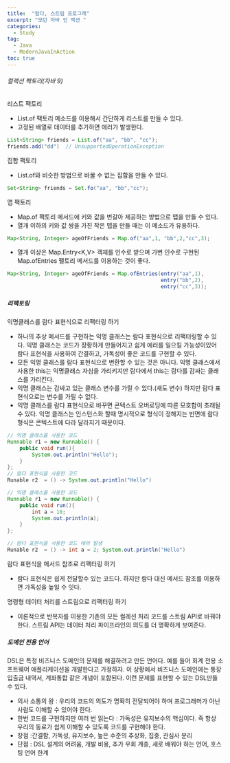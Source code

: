 ```yaml
---
title:  "람다, 스트림 프로그래"
excerpt: "모던 자바 인 액션 "
categories:
  - Study
tag:
  - Java
  - ModernJavaInAction
toc: true
---
```


###### 컬렉션 팩토리(자바 9)

리스트 팩토리
- List.of 팩토리 메소드를 이용해서 간단하게 리스트를 만들 수 있다.
- 고정된 배열로 데이터를 추가하면 에러가 발생한다.
``` java
List<String> friends = List.of("aa", "bb", "cc");
friends.add("dd")  // UnsupportedOperationException
```

집합 팩토리
- List.of와 비슷한 방법으로 바꿀 수 없는 집함을 만들 수 있다.
``` java
Set<String> friends = Set.fo("aa", "bb","cc");
```

맵 팩토리
- Map.of 팩토리 메서드에 키와 값을 번갈아 제공하는 방법으로 맵을 만들 수 있다.
- 열개 이하의 키와 값 쌍을 가진 작은 맵을 만들 때는 이 메소드가 유용하다. 
``` java
Map<String, Integer> ageOfFriends = Map.of("aa",1, "bb",2,"cc",3);
```
- 열개 이상은 Map.Entry<K,V> 객체를 인수로 받으며 가변 인수로 구현된 Map.ofEntries 팰토리 메서드를 이용하는 것이 좋다.
``` java
Map<String, Integer> ageOfFriends = Map.ofEntries(entry("aa",1),
												  entry("bb",2),
												  entry("cc",3));
```

##### 리팩토링

익명클래스를 람다 표현식으로 리팩터링 하기
- 하나의 추상 메서드를 구현하는 익명 클래스는 람다 표현식으로 리팩터링할 수 있다. 익명 클래스는 코드가 장황하게 만들어지고 쉽게 에러를 일으킬 가능성이있어 람다 표현식을 사용하여 간결하고, 가독성이 좋은 코드를 구현할 수 있다.
- 모든 익명 클래스를 람다 표현식으로 변환할 수 있는 것은 아니다. 익명 클래스에서 사용한 this는 익명클래스 자심을 가리키지만 람다에서 this는 람다를 감싸는 클래스를 가리킨다.
- 익명 클래스는 감싸고 있는 클래스 변수를 가릴 수 있다.(새도 변수) 하지만 람다 표현식으로는 변수를 가릴 수 없다.
- 익명 클래스를 람다 표현식으로 바꾸면 콘텍스트 오버로딩에 따른 모호함이 초래될 수 있다. 익명 클래스는 인스턴스화 할때 명시적으로 형식이 정해지는 반면에 람다 형식은 콘텍스트에 다라 달라지기 때문이다.
``` java
// 익명 클래스를 사용한 코드
Runnable r1 = new Runnable() {
	public void run(){
		System.out.println("Hello");
	}
};
// 람다 표현식을 사용한 코드
Runable r2  = () -> System.out.println("Hello")

// 익명 클래스를 사용한 코드
Runnable r1 = new Runnable() {
	public void run(){
		int a = 10;
		System.out.println(a);
	}
};

// 람다 표현식을 사용한 코드 에러 발생
Runable r2  = () -> int a = 2; System.out.println("Hello")
```


람다 표현식을 메서드 참조로 리팩터링 하기
- 람다 표현식은 쉽게 전달할수 있는 코드다. 하지만 람다 대신 메서드 참조를 이용하면 가독성을 높일 수 잇다.

명령형 데이터 처리를 스트림으로 리팩터링 하기
- 이론적으로 반복자를 이용한 기존의 모든 컬레션 처리 코드를 스트림 API로 바꿔야 한다. 스트림 API는 데이터 처리 파이프라인의 의도를 더 명확하게 보여준다.

##### 도메인 전용 언어

DSL은 특정 비즈니스 도메인의 문제를 해결하려고 만든 언어다. 예를 들어 회계 전용 소프트웨어 애플리케이션을 개발한다고 가정하자. 이 상황에서 비즈니스 도메인에는 통장 입출금 내역서, 계좌통합 같은 개념이 포함된다. 이런 문제를 표현할 수 있는 DSL만들 수 있다.
 
- 의사 소통의 왕 : 우리의 코드의 의도가 명확히 전달되어야 하며 프로그래머가 아닌 사람도 이해할 수 있어야 한다.
- 한번 코드를 구현하지만 여러 번 읽는다 : 가독성은 유지보수의 핵심이다. 즉 항상 우리의 동료가 쉽게 이해할 수 있도록 코드를 구현해야 한다.
- 장점 :간결함, 가독성, 유지보수, 높은 수준의 추상화, 집중, 관심사 분리
- 단점 : DSL 설계의 어려움, 개발 비용, 추가 우회 계층, 새로 배워야 하는 언어, 호스팅 언어 한계


